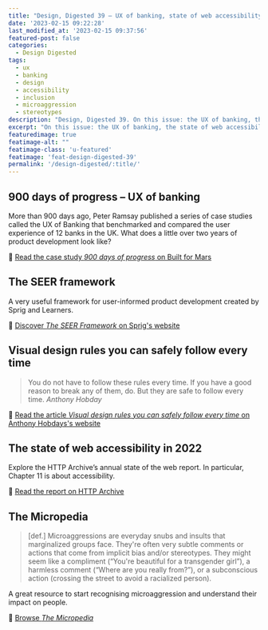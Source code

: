 ```yaml
---
title: "Design, Digested 39 – UX of banking, state of web accessibility, microaggressions"
date: '2023-02-15 09:22:28'
last_modified_at: '2023-02-15 09:37:56'
featured-post: false
categories:
  - Design Digested
tags:
  - ux
  - banking
  - design
  - accessibility
  - inclusion
  - microaggression
  - stereotypes
description: "Design, Digested 39. On this issue: the UX of banking, the state of web accessibility, the encyclopedia of microaggressions and more"
excerpt: "On this issue: the UX of banking, the state of web accessibility, the encyclopedia of microaggressions and more."
featuredimage: true
featimage-alt: ""
featimage-class: 'u-featured'
featimage: 'feat-design-digested-39'
permalink: '/design-digested/:title/'
---
```

## 900 days of progress – UX of banking

More than 900 days ago, Peter Ramsay published a series of case studies called the UX of Banking that benchmarked and compared the user experience of 12 banks in the UK. What does a little over two years of product development look like?

🔗 [Read the case study _900 days of progress_ on Built for Mars](https://builtformars.com/case-studies/ux-banking-chapter-7)

## The SEER framework

A very useful framework for user-informed product development created by Sprig and Learners. 

🔗 [Discover _The SEER Framework_ on Sprig's website](https://sprig.com/seer-framework)

## Visual design rules you can safely follow every time

> You do not have to follow these rules every time. If you have a good reason to break any of them, do. But they are safe to follow every time.
> <cite>Anthony Hobday</cite>

🔗 [Read the article _Visual design rules you can safely follow every time_ on Anthony Hobdays's website](https://anthonyhobday.com/sideprojects/saferules/)

## The state of web accessibility in 2022

Explore the HTTP Archive’s annual state of the web report. In particular, Chapter 11 is about accessibility.

🔗 [Read the report on HTTP Archive](https://almanac.httparchive.org/en/2022/accessibility#introduction)

## The Micropedia

> [def.] Microaggressions are everyday snubs and insults that marginalized groups face. They're often very subtle comments or actions that come from implicit bias and/or stereotypes. They might seem like a compliment (“You're beautiful for a transgender girl”), a harmless comment (“Where are you really from?”), or a subconscious action (crossing the street to avoid a racialized person).

A great resource to start recognising microaggression and understand their impact on people. 

🔗 [Browse _The Micropedia_](https://www.themicropedia.org/)